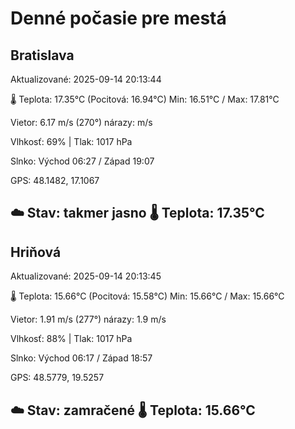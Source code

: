 ﻿# Denné počasie pre mestá

## Bratislava
Aktualizované: 2025-09-14 20:13:44

🌡️ Teplota: 17.35°C 
(Pocitová: 16.94°C)
Min: 16.51°C / Max: 17.81°C

Vietor: 6.17 m/s    (270°) 
nárazy:  m/s

Vlhkosť: 69% | Tlak: 1017 hPa

Slnko: Východ 06:27 / Západ 19:07

GPS: 48.1482, 17.1067

☁️ Stav: takmer jasno        🌡️ Teplota: 17.35°C
---

## Hriňová
Aktualizované: 2025-09-14 20:13:45

🌡️ Teplota: 15.66°C 
(Pocitová: 15.58°C)
Min: 15.66°C / Max: 15.66°C

Vietor: 1.91 m/s (277°)
nárazy: 1.9 m/s

Vlhkosť: 88% | Tlak: 1017 hPa

Slnko: Východ 06:17 / Západ 18:57

GPS: 48.5779, 19.5257

☁️ Stav: zamračené        🌡️ Teplota: 15.66°C
---
